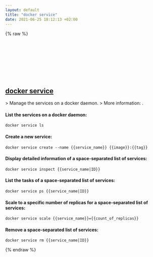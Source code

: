 ```yaml
---
layout: default
title: "docker service"
date: 2021-06-25 18:12:13 +02:00
---
```

{% raw %}
<h2 id="docker-service">
  <a href="/en/common/docker-service.html">docker service</a> <a href="#docker-service"><svg class="icon">
    <use href="/assets/images/unicode_sprite.svg#link" />
  </svg></a>
</h2>
> Manage the services on a docker daemon.
> More information: <https://docs.docker.com/engine/reference/commandline/service/>.

#### List the services on a docker daemon:
```shell
docker service ls
```
#### Create a new service:
```shell
docker service create --name {{service_name}} {{image}}:{{tag}}
```
#### Display detailed information of a space-separated list of services:
```shell
docker service inspect {{service_name|ID}}
```
#### List the tasks of a space-separated list of services:
```shell
docker service ps {{service_name|ID}}
```
#### Scale to a specific number of replicas for a space-separated list of services:
```shell
docker service scale {{service_name}}={{count_of_replicas}}
```
#### Remove a space-separated list of services:
```shell
docker service rm {{service_name|ID}}
```
{% endraw %}